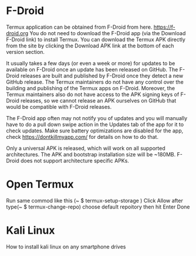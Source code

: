 # F-Droid
Termux application can be obtained from F-Droid from here.
https://f-droid.org
You do not need to download the F-Droid app (via the Download F-Droid link) to install Termux. You can download the Termux APK directly from the site by clicking the Download APK link at the bottom of each version section.

It usually takes a few days (or even a week or more) for updates to be available on F-Droid once an update has been released on GitHub. The F-Droid releases are built and published by F-Droid once they detect a new GitHub release. The Termux maintainers do not have any control over the building and publishing of the Termux apps on F-Droid. Moreover, the Termux maintainers also do not have access to the APK signing keys of F-Droid releases, so we cannot release an APK ourselves on GitHub that would be compatible with F-Droid releases.

The F-Droid app often may not notify you of updates and you will manually have to do a pull down swipe action in the Updates tab of the app for it to check updates. Make sure battery optimizations are disabled for the app, check https://dontkillmyapp.com/ for details on how to do that.

Only a universal APK is released, which will work on all supported architectures. The APK and bootstrap installation size will be ~180MB. F-Droid does not support architecture specific APKs.
# Open Termux
Run same commod like this
(~ $ termux-setup-storage )
Click Allow
after type(~ $ termux-change-repo)
choose default repoitory then hit Enter Done
# Kali Linux
How to install kali linux on any smartphone drives



